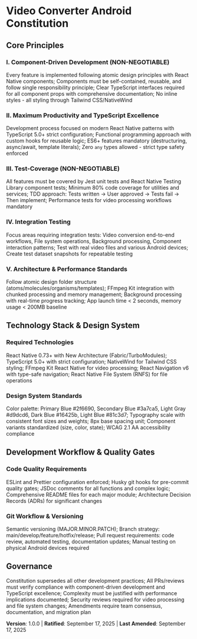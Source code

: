 # Video Converter Android Constitution

## Core Principles

### I. Component-Driven Development (NON-NEGOTIABLE)
Every feature is implemented following atomic design principles with React Native components; Components must be self-contained, reusable, and follow single responsibility principle; Clear TypeScript interfaces required for all component props with comprehensive documentation; No inline styles - all styling through Tailwind CSS/NativeWind

### II. Maximum Productivity and TypeScript Excellence
Development process focused on modern React Native patterns with TypeScript 5.0+ strict configuration; Functional programming approach with custom hooks for reusable logic; ES6+ features mandatory (destructuring, async/await, template literals); Zero `any` types allowed - strict type safety enforced

### III. Test-Coverage (NON-NEGOTIABLE)
All features must be covered by Jest unit tests and React Native Testing Library component tests; Minimum 80% code coverage for utilities and services; TDD approach: Tests written → User approved → Tests fail → Then implement; Performance tests for video processing workflows mandatory

### IV. Integration Testing
Focus areas requiring integration tests: Video conversion end-to-end workflows, File system operations, Background processing, Component interaction patterns; Test with real video files and various Android devices; Create test dataset snapshots for repeatable testing

### V. Architecture & Performance Standards
Follow atomic design folder structure (atoms/molecules/organisms/templates); FFmpeg Kit integration with chunked processing and memory management; Background processing with real-time progress tracking; App launch time < 2 seconds, memory usage < 200MB baseline

## Technology Stack & Design System

### Required Technologies
React Native 0.73+ with New Architecture (Fabric/TurboModules); TypeScript 5.0+ with strict configuration; NativeWind for Tailwind CSS styling; FFmpeg Kit React Native for video processing; React Navigation v6 with type-safe navigation; React Native File System (RNFS) for file operations

### Design System Standards
Color palette: Primary Blue #2f6690, Secondary Blue #3a7ca5, Light Gray #d9dcd6, Dark Blue #16425b, Light Blue #81c3d7; Typography scale with consistent font sizes and weights; 8px base spacing unit; Component variants standardized (size, color, state); WCAG 2.1 AA accessibility compliance

## Development Workflow & Quality Gates

### Code Quality Requirements
ESLint and Prettier configuration enforced; Husky git hooks for pre-commit quality gates; JSDoc comments for all functions and complex logic; Comprehensive README files for each major module; Architecture Decision Records (ADRs) for significant changes

### Git Workflow & Versioning
Semantic versioning (MAJOR.MINOR.PATCH); Branch strategy: main/develop/feature/hotfix/release; Pull request requirements: code review, automated testing, documentation updates; Manual testing on physical Android devices required

## Governance

Constitution supersedes all other development practices; All PRs/reviews must verify compliance with component-driven development and TypeScript excellence; Complexity must be justified with performance implications documented; Security reviews required for video processing and file system changes; Amendments require team consensus, documentation, and migration plan

**Version**: 1.0.0 | **Ratified**: September 17, 2025 | **Last Amended**: September 17, 2025